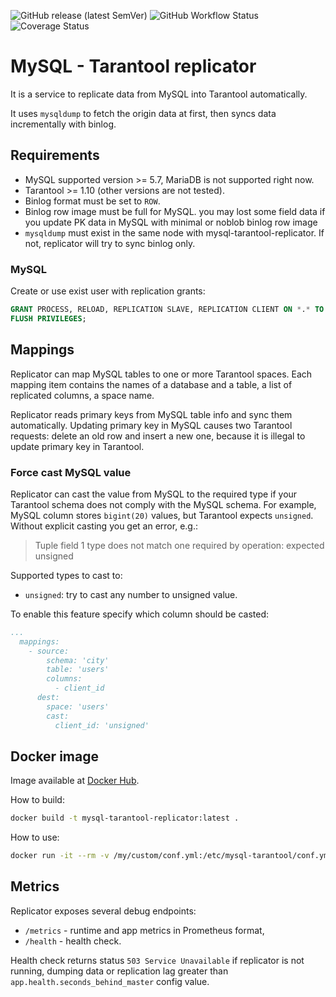 ![GitHub release (latest SemVer)](https://img.shields.io/github/v/release/pparshin/go-mysql-tarantool?sort=semver&style=for-the-badge)
![GitHub Workflow Status](https://img.shields.io/github/workflow/status/pparshin/go-mysql-tarantool/CI?style=for-the-badge)
![Coverage Status](https://img.shields.io/codecov/c/github/pparshin/go-mysql-tarantool?style=for-the-badge)


# MySQL - Tarantool replicator

It is a service to replicate data from MySQL into Tarantool automatically.

It uses `mysqldump` to fetch the origin data at first, then syncs data incrementally with binlog.

## Requirements

- MySQL supported version >= 5.7, MariaDB is not supported right now.
- Tarantool >= 1.10 (other versions are not tested).
- Binlog format must be set to `ROW`.
- Binlog row image must be full for MySQL.
  you may lost some field data if you update PK data in MySQL with minimal or noblob binlog row image
- `mysqldump` must exist in the same node with mysql-tarantool-replicator. 
  If not, replicator will try to sync binlog only.

### MySQL

Create or use exist user with replication grants:

```sql
GRANT PROCESS, RELOAD, REPLICATION SLAVE, REPLICATION CLIENT ON *.* TO 'repl'@'%';
FLUSH PRIVILEGES;
```

## Mappings

Replicator can map MySQL tables to one or more Tarantool spaces. 
Each mapping item contains the names of a database and a table, 
a list of replicated columns, a space name.

Replicator reads primary keys from MySQL table info and sync them automatically.
Updating primary key in MySQL causes two Tarantool requests: delete an old row and insert a new one, because
it is illegal to update primary key in Tarantool.

### Force cast MySQL value

Replicator can cast the value from MySQL to the required type 
if your Tarantool schema does not comply with the MySQL schema.
For example, MySQL column stores `bigint(20)` values, but Tarantool
expects `unsigned`. 
Without explicit casting you get an error, e.g.:
> Tuple field 1 type does not match one required by operation: expected unsigned

Supported types to cast to:
* `unsigned`: try to cast any number to unsigned value.

To enable this feature specify which column should be casted:

```yaml
...
  mappings:
    - source:
        schema: 'city'
        table: 'users'
        columns:
          - client_id
      dest:
        space: 'users'
        cast:
          client_id: 'unsigned'
```

## Docker image

Image available at [Docker Hub](https://hub.docker.com/r/pparshin/go-mysql-tarantool).

How to build:

```bash
docker build -t mysql-tarantool-replicator:latest .
```

How to use:

```bash
docker run -it --rm -v /my/custom/conf.yml:/etc/mysql-tarantool/conf.yml mysql-tarantool-replicator
```

## Metrics

Replicator exposes several debug endpoints:

* `/metrics` - runtime and app metrics in Prometheus format,
* `/health` - health check.

Health check returns status `503 Service Unavailable` if replicator is not running, dumping 
data or replication lag greater than `app.health.seconds_behind_master` config value.
